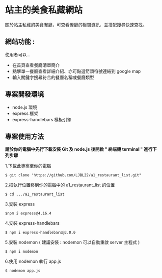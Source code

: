 # 站主的美食私藏網站
關於站主私藏的美食餐廳，可查看餐廳的相關資訊，並搭配搜尋快速查找。

## 網站功能 :
使用者可以...
- 在首頁查看餐廳清單簡介
- 點擊單一餐廳查看詳細介紹、亦可點選箭頭符號連結到 google map
- 輸入關鍵字搜尋符合的餐廳名稱或餐廳類型

## 專案開發環境
- node.js 環境
- express 框架
- express-handlebars 樣板引擎

## 專案使用方法
**請於你的電腦中先行下載安裝 Git 及 node.js 後開啟 " 終端機 terminal " 進行下列步驟**  

1.下載此專案至你的電腦  
```
$ git clone "https://github.com/LJBL22/a1_restaurant_list.git"
```
2.把執行位置移到你的電腦中的 a1_restaurant_list 的位置  
```
$ cd .../a1_restaurant_list
```
3.安裝 express
```
$npm i express@4.16.4
```
4.安裝 express-handlebars  
```
$ npm i express-handlebars@3.0.0
```
5.安裝 nodemon ( 建議安裝 : nodemon 可以自動重啟 server 主程式 )  
```
$ npm i nodemon
```
6.使用 nodemon 執行 app.js
```
$ nodemon app.js
```